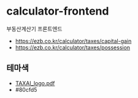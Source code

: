 # calculator-frontend
부동산계산기 프론트엔드

- https://ezb.co.kr/calculator/taxes/capital-gain
- https://ezb.co.kr/calculator/taxes/possession

## 테마색
- [TAXAI_logo.pdf](https://github.com/Flutter-Together/calculator_frontend/blob/ea9d784f368d7928a5e35576b228bf93998a80a9/TAXAI_logo.pdf)
- #80cfd5
